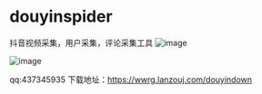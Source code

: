 # douyinspider
抖音视频采集，用户采集，评论采集工具
![image](https://github.com/dijiaatm009/douyinspider/assets/118505205/f555be4b-f52f-4ae3-91ea-af9bbf5c0c14)

![image](https://github.com/dijiaatm009/douyinspider/assets/118505205/d7a9c8ef-e6af-4596-bf69-9734ec3c4e9b)

qq:437345935
下载地址：https://wwrg.lanzouj.com/douyindown

